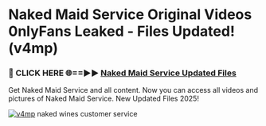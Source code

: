 # Naked Maid Service Original Videos 0nlyFans Leaked - Files Updated! (v4mp)

<h3>🔴 CLICK HERE 🌐==►► <a href="https://tinyurl.com/up5wt9bj" rel="nofollow">Naked Maid Service Updated Files</a></h3>

Get Naked Maid Service and all content. Now you can access all videos and pictures of Naked Maid Service. New Updated Files 2025!

[![v4mp](https://i.imgur.com/ABiUzMV.gif)](https://tinyurl.com/up5wt9bj)
naked wines customer service